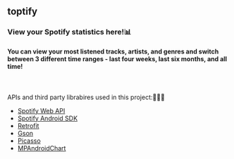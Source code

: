 ## toptify 
### View your Spotify statistics here!📊 
#### You can view your most listened tracks, artists, and genres and switch between 3 different time ranges - last four weeks, last six months, and all time!



\
\
APIs and third party librabires used in this project:👩🏻‍💻
* [Spotify Web API](https://developer.spotify.com/documentation/web-api/)
* [Spotify Android SDK](https://developer.spotify.com/documentation/android/guides/android-authentication/)
* [Retrofit](https://github.com/square/retrofit)
* [Gson](https://github.com/google/gson)
* [Picasso](https://square.github.io/picasso/)
* [MPAndroidChart](https://github.com/PhilJay/MPAndroidChart)
